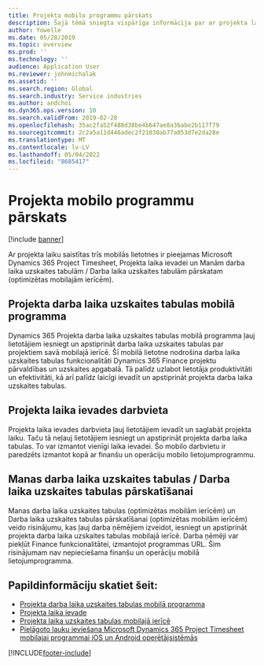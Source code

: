 ```yaml
---
title: Projekta mobilo programmu pārskats
description: Šajā tēmā sniegta vispārīga informācija par ar projekta laiku saistītajām programmām risinājumam Microsoft Dynamics 365 Project Timesheet, Projekta laika ievadei un Manām darba laika uzskaites tabulām / Darba laika uzskaites tabulām, kas pieejamas mobilā ierīcē.
author: Yowelle
ms.date: 05/28/2019
ms.topic: overview
ms.prod: ''
ms.technology: ''
audience: Application User
ms.reviewer: johnmichalak
ms.assetid: ''
ms.search.region: Global
ms.search.industry: Service industries
ms.author: andchoi
ms.dyn365.ops.version: 10
ms.search.validFrom: 2019-02-28
ms.openlocfilehash: 35ac2fa52f488d38be4b647ae8a3babe2b117f79
ms.sourcegitcommit: 2c2a5a11d446adec2f21030ab77a053d7e2da28e
ms.translationtype: MT
ms.contentlocale: lv-LV
ms.lasthandoff: 05/04/2022
ms.locfileid: "8685417"
---
```

# <a name="project-mobile-applications-overview"></a>Projekta mobilo programmu pārskats

[!include [banner](../includes/banner.md)]

Ar projekta laiku saistītas trīs mobilās lietotnes ir pieejamas Microsoft Dynamics 365 Project Timesheet, Projekta laika ievadei un Manām darba laika uzskaites tabulām / Darba laika uzskaites tabulām pārskatam (optimizētas mobilajām ierīcēm).

## <a name="project-timesheet-mobile-app"></a>Projekta darba laika uzskaites tabulas mobilā programma

Dynamics 365 Projekta darba laika uzskaites tabulas mobilā programma ļauj lietotājiem iesniegt un apstiprināt darba laika uzskaites tabulas par projektiem savā mobilajā ierīcē. Šī mobilā lietotne nodrošina darba laika uzskaites tabulas funkcionalitāti Dynamics 365 Finance projektu pārvaldības un uzskaites apgabalā. Tā palīdz uzlabot lietotāja produktivitāti un efektivitāti, kā arī palīdz laicīgi ievadīt un apstiprināt projekta darba laika uzskaites tabulas.

## <a name="project-time-entry-workspace"></a>Projekta laika ievades darbvieta

Projekta laika ievades darbvieta ļauj lietotājiem ievadīt un saglabāt projekta laiku. Taču tā neļauj lietotājiem iesniegt un apstiprināt projekta darba laika tabulas. To var izmantot vienīgi laika ievadei. Šo mobilo darbvietu ir paredzēts izmantot kopā ar finanšu un operāciju mobilo lietojumprogrammu.

## <a name="my-timesheetstimesheets-for-my-review"></a>Manas darba laika uzskaites tabulas / Darba laika uzskaites tabulas pārskatīšanai

Manas darba laika uzskaites tabulas (optimizētas mobilām ierīcēm) un Darba laika uzskaites tabulas pārskatīšanai (optimizētas mobilām ierīcēm) veido risinājumu, kas ļauj darba ņēmējiem izveidot, iesniegt un apstiprināt projekta darba laika uzskaites tabulas mobilajā ierīcē. Darba ņēmēji var piekļūt Finance funkcionalitātei, izmantojot programmas URL. Šim risinājumam nav nepieciešama finanšu un operāciju mobilā lietojumprogramma.

## <a name="for-more-information"></a>Papildinformāciju skatiet šeit:

- [Projekta darba laika uzskaites tabulas mobilā programma](project-timesheet.md)
- [Projekta laika ievade]( project-time-entry-mobile-workspace.md)
- [Projekta laika uzskaites tabulas mobilajā ierīcē](Mobile-timesheets.md)
- [Pielāgoto lauku ieviešana Microsoft Dynamics 365 Project Timesheet mobilajai programmai iOS un Android operētājsistēmās](custom-fields-mobile.md)


[!INCLUDE[footer-include](../includes/footer-banner.md)]